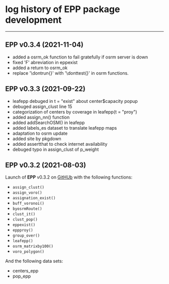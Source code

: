 # log history of EPP package development

-------------------------------------------------------

## EPP v0.3.4 (2021-11-04)

  * added a osrm_ok function to fail gratefully if osrm server is down
  * fixed 'F' abreviation in eppexist
  * added a return to osrm_ok
  * replace '\dontrun{}' with '\donttest{}' in osrm functions.

## EPP v0.3.3 (2021-09-22) 

  * leafepp debuged in t = "exist" about center$capacity popup
  * debuged assign_clust line 15
  * categorization of centers by coverage in leafepp(t = "proy")
  * added assign_nn() function
  * added addSearchOSM() in leafepp
  * added labels_es dataset to translate leafepp maps 
  * adaptation to osrm update
  * added site by pkgdown
  * added assertthat to check internet availability
  * debuged typo in assign_clust of p_weight

## EPP v0.3.2 (2021-08-03)

Launch of **EPP** v0.3.2 on [GitHUb](https://github.com/RichDeto/EPP) with the following functions:  
  * `assign_clust()`    
  * `assign_voro()`    
  * `assignation_exist()`
  * `buff_voronoi()`
  * `byosrmRoute()`
  * `clust_it()`
  * `clust_pop()`
  * `eppexist()`
  * `eppproy()`
  * `group_over()`
  * `leafepp()`
  * `osrm_matrixby100()`
  * `voro_polygon()`
  
  
And the following data sets:    
  * centers_epp    
  * pop_epp    
